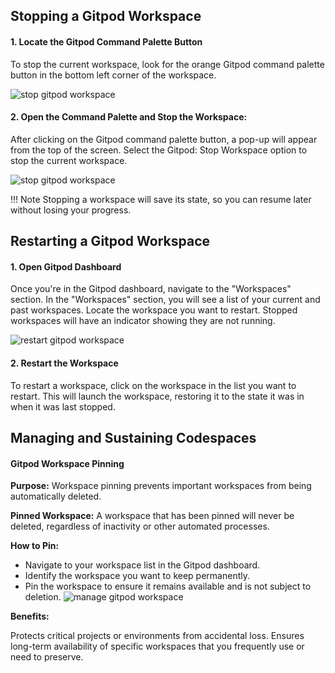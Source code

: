 ## Stopping a Gitpod Workspace

#### 1. Locate the Gitpod Command Palette Button
To stop the current workspace, look for the orange Gitpod command palette
button in the bottom left corner of the workspace.

![stop gitpod workspace](../../assets/gitpod2.png)   
#### 2. Open the Command Palette and Stop the Workspace:
After clicking on the Gitpod command palette button, a pop-up will appear
from the top of the screen. Select the Gitpod: Stop Workspace option to
stop the current workspace.


![stop gitpod workspace](../../assets/gitpod3.png)


!!! Note
    Stopping a workspace will save its state, so you can resume later
    without losing your progress.


## Restarting a Gitpod Workspace

#### 1. Open Gitpod Dashboard
Once you're in the Gitpod dashboard, navigate to the "Workspaces" section.
In the "Workspaces" section, you will see a list of your current and past 
workspaces. Locate the workspace you want to restart. Stopped workspaces 
will have an indicator showing they are not running.

![restart gitpod workspace](../../assets/gitpod4.png)   
#### 2. Restart the Workspace
To restart a workspace, click on the workspace in the list you want to restart.
This will launch the workspace, restoring it to the state it was in when it was
last stopped.



## Managing and Sustaining Codespaces

#### Gitpod Workspace Pinning

<!-- markdownlint-disable MD036 -->

**Purpose:** Workspace pinning prevents important workspaces from being
automatically deleted.

**Pinned Workspace:** A workspace that has been pinned will never be deleted,
regardless of inactivity or other automated processes.

**How to Pin:**

- Navigate to your workspace list in the Gitpod dashboard.
- Identify the workspace you want to keep permanently.
- Pin the workspace to ensure it remains available and is not subject to
deletion.  ![manage gitpod workspace](../../assets/manage_workspace.png)

**Benefits:**

Protects critical projects or environments from accidental loss.  Ensures
long-term availability of specific workspaces that you frequently use or need to
preserve.

<!-- markdownlint-enable MD036 -->
